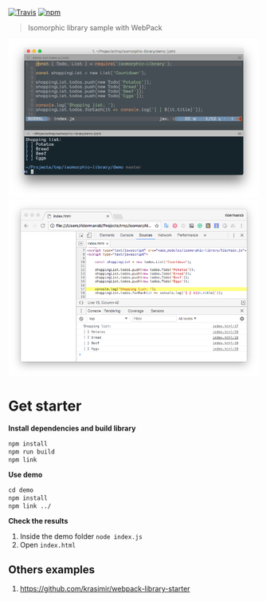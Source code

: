 [![Travis](https://img.shields.io/travis/Ridermansb/isomorphic-library.svg?style=flat-square)](https://travis-ci.org/Ridermansb/isomorphic-library)
[![npm](https://img.shields.io/npm/v/isomorphic-library.svg?style=flat-square)](https://www.npmjs.com/package/isomorphic-library)

> Isomorphic library sample with WebPack

![Node example](node.png)
![Browser example](browser.png)

# Get starter

**Install dependencies and build library**
```  
npm install
npm run build
npm link
```

**Use demo**
```  
cd demo
npm install
npm link ../
``` 
**Check the results**  
 1. Inside the demo folder `node index.js`
 2. Open `index.html`

## Others examples

 1. https://github.com/krasimir/webpack-library-starter
